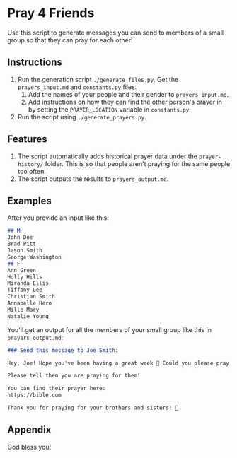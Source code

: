 # Pray 4 Friends

Use this script to generate messages you can send to members of a small group so that they can pray for each other!

## Instructions

1. Run the generation script `./generate_files.py`. Get the `prayers_input.md` and `constants.py` files.
    1. Add the names of your people and their gender to `prayers_input.md`.
    1. Add instructions on how they can find the other person's prayer in by setting the `PRAYER_LOCATION` variable in `constants.py`.
1. Run the script using `./generate_prayers.py`.

## Features

1. The script automatically adds historical prayer data under the `prayer-history/` folder. This is so that people aren't praying for the same people too often.
1. The script outputs the results to `prayers_output.md`.

## Examples

After you provide an input like this:

```markdown
## M
John Doe
Brad Pitt
Jason Smith
George Washington
## F
Ann Green
Holly Hills
Miranda Ellis
Tiffany Lee
Christian Smith
Annabelle Hero
Mille Mary
Natalie Young
```

You'll get an output for all the members of your small group like this in `prayers_output.md`:

```markdown
### Send this message to Joe Smith:

Hey, Joe! Hope you've been having a great week 🙂 Could you please pray for Johnny Cash at least once this week?

Please tell them you are praying for them!

You can find their prayer here:
https://bible.com

Thank you for praying for your brothers and sisters! 🙂
```

## Appendix

God bless you!
